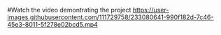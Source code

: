 #Watch the video demontrating the project
https://user-images.githubusercontent.com/111729758/233080641-990f182d-7c46-45e3-8011-5f278e02bcd5.mp4
